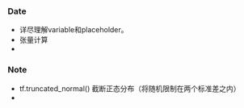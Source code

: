 ### Date
- 详尽理解variable和placeholder。
- 张量计算
- 

### Note
- tf.truncated_normal() 截断正态分布（将随机限制在两个标准差之内）
- 